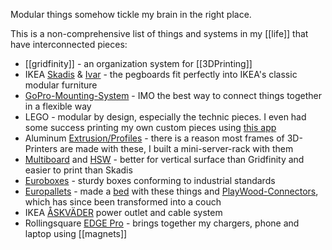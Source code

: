 Modular things somehow tickle my brain in the right place.

This is a non-comprehensive list of things and systems in my [[life]] that have interconnected pieces:

- [[gridfinity]] - an organization system for [[3DPrinting]]
- IKEA [Skadis](https://www.ikea.com/de/de/p/skadis-lochplatte-kombination-s89406365/) & [Ivar](https://www.ikea.com/de/de/planners/ivar-planner/) - the pegboards fit perfectly into IKEA's classic modular furniture
- [GoPro-Mounting-System](https://www.thingiverse.com/thing:2194278) - IMO the best way to connect things together in a flexible way
- LEGO - modular by design, especially the technic pieces. I even had some success printing my own custom pieces using [this app](https://www.thingiverse.com/thing:2194278)
- Aluminum [Extrusion/Profiles](https://en.wikipedia.org/wiki/T-slot_structural_framing) - there is a reason most frames of 3D-Printers are made with these, I built a mini-server-rack with them
- [Multiboard](https://www.multiboard.io/) and [HSW](https://www.printables.com/model/152592-honeycomb-storage-wall) - better for vertical surface than Gridfinity and easier to print than Skadis
- [Euroboxes](https://en.wikipedia.org/wiki/Euro_container) - sturdy boxes conforming to industrial standards
- [Europallets](https://en.wikipedia.org/wiki/EUR-pallet) - made a [bed](https://www.tiktok.com/@dennis.makerer/video/6914029186491485442) with these things and [PlayWood-Connectors](https://playwood.it/), which has since been transformed into a couch
- IKEA [ÅSKVÄDER](https://www.ikea.com/de/de/p/askvaeder-starter-set-4-tlg-weiss-50486711/) power outlet and cable system
- Rollingsquare [EDGE Pro](https://www.kickstarter.com/projects/rollingsquare/edge-pro-bring-true-modularity-to-your-workstation) - brings together my chargers, phone and laptop using [[magnets]]